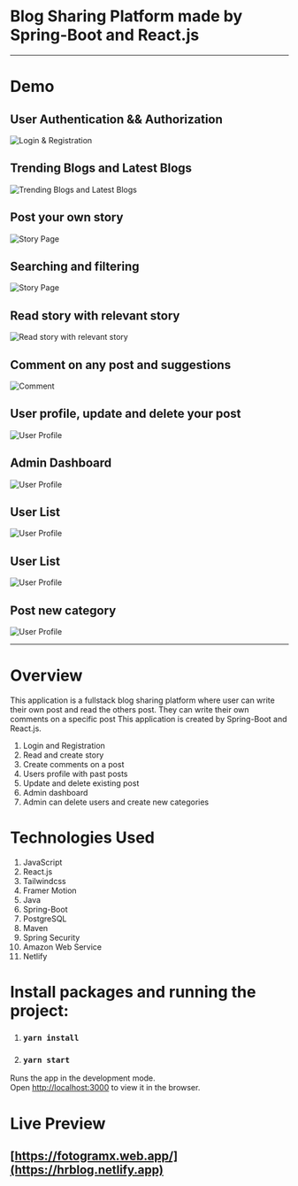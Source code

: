 # Blog Sharing Platform made by Spring-Boot and React.js

---

# Demo

## User Authentication && Authorization

![Login & Registration](demo/login_registration_5.png)

## Trending Blogs and Latest Blogs

![Trending Blogs and Latest Blogs](demo/blogs_2.png)

## Post your own story

![Story Page](demo/story_3.png)

## Searching and filtering

![Story Page](demo/filtering_and_searching.png)

## Read story with relevant story

![Read story with relevant  story](demo/view_3.png)

## Comment on any post and suggestions

![Comment](demo/write_comments_suggested_post_6.png)

## User profile, update and delete your post

![User Profile](demo/profile_4.png)

## Admin Dashboard

![User Profile](demo/user_dashboard_7.png)

## User List

![User Profile](demo/user_list_4.png)

## User List

![User Profile](demo/user_list_4.png)

## Post new category

![User Profile](demo/add_category_8.png)

---

# Overview

This application is a fullstack blog sharing platform where user can write their own post and read the others post. They can write their own comments on a specific post This application is created by Spring-Boot and React.js.

1. Login and Registration
2. Read and create story
3. Create comments on a post
4. Users profile with past posts
5. Update and delete existing post
6. Admin dashboard
7. Admin can delete users and create new categories

# Technologies Used

1.  JavaScript
2.  React.js
3.  Tailwindcss
4.  Framer Motion
5.  Java
6.  Spring-Boot
7.  PostgreSQL
8.  Maven
9.  Spring Security
10. Amazon Web Service
11. Netlify

# Install packages and running the project:

1. ### `yarn install`
2. ### `yarn start`

Runs the app in the development mode.\
Open [http://localhost:3000](http://localhost:3000) to view it in the browser.

# Live Preview

## [https://fotogramx.web.app/](https://hrblog.netlify.app)
